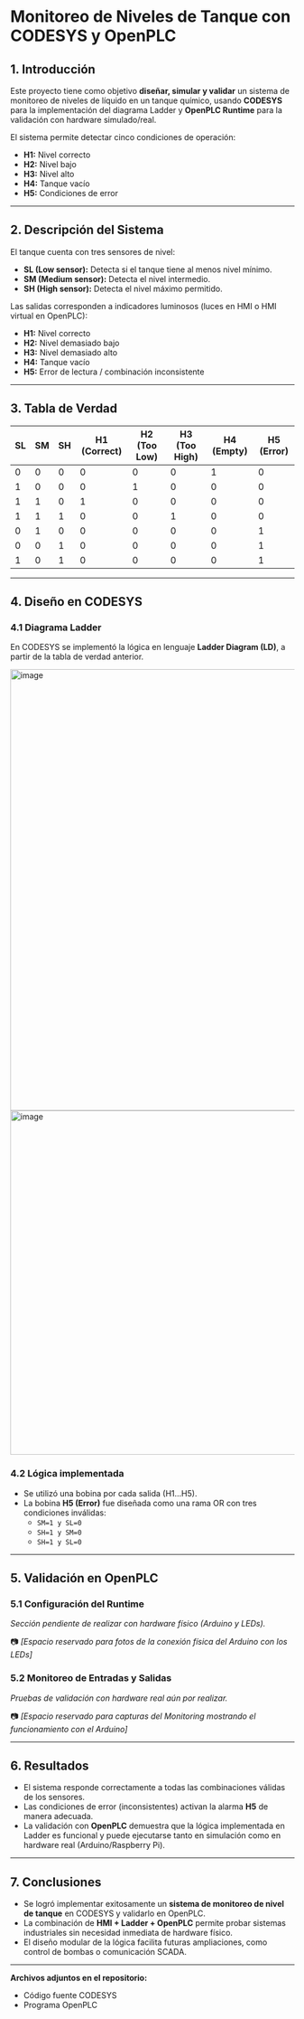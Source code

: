 # Monitoreo de Niveles de Tanque con CODESYS y OpenPLC

## 1. Introducción
Este proyecto tiene como objetivo **diseñar, simular y validar** un sistema de monitoreo de niveles de líquido en un tanque químico, usando **CODESYS** para la implementación del diagrama Ladder y **OpenPLC Runtime** para la validación con hardware simulado/real.  

El sistema permite detectar cinco condiciones de operación:  
- **H1:** Nivel correcto  
- **H2:** Nivel bajo  
- **H3:** Nivel alto  
- **H4:** Tanque vacío  
- **H5:** Condiciones de error  

---

## 2. Descripción del Sistema
El tanque cuenta con tres sensores de nivel:  

- **SL (Low sensor):** Detecta si el tanque tiene al menos nivel mínimo.  
- **SM (Medium sensor):** Detecta el nivel intermedio.  
- **SH (High sensor):** Detecta el nivel máximo permitido.  

Las salidas corresponden a indicadores luminosos (luces en HMI o HMI virtual en OpenPLC):  

- **H1:** Nivel correcto  
- **H2:** Nivel demasiado bajo  
- **H3:** Nivel demasiado alto  
- **H4:** Tanque vacío  
- **H5:** Error de lectura / combinación inconsistente  

---

## 3. Tabla de Verdad

| SL | SM | SH | H1 (Correct) | H2 (Too Low) | H3 (Too High) | H4 (Empty) | H5 (Error) |
|----|----|----|--------------|--------------|---------------|-------------|------------|
| 0  | 0  | 0  | 0            | 0            | 0             | 1           | 0          |
| 1  | 0  | 0  | 0            | 1            | 0             | 0           | 0          |
| 1  | 1  | 0  | 1            | 0            | 0             | 0           | 0          |
| 1  | 1  | 1  | 0            | 0            | 1             | 0           | 0          |
| 0  | 1  | 0  | 0            | 0            | 0             | 0           | 1          |
| 0  | 0  | 1  | 0            | 0            | 0             | 0           | 1          |
| 1  | 0  | 1  | 0            | 0            | 0             | 0           | 1          |

---

## 4. Diseño en CODESYS

### 4.1 Diagrama Ladder
En CODESYS se implementó la lógica en lenguaje **Ladder Diagram (LD)**, a partir de la tabla de verdad anterior.  

<img width="936" height="781" alt="image" src="https://github.com/user-attachments/assets/38f05080-fd65-4ed7-bd30-57df4ba7c59b" />

<img width="688" height="609" alt="image" src="https://github.com/user-attachments/assets/c7e669f2-3f1e-4f6e-9c5c-a577892afac5" />


### 4.2 Lógica implementada
- Se utilizó una bobina por cada salida (H1…H5).  
- La bobina **H5 (Error)** fue diseñada como una rama OR con tres condiciones inválidas:  
  - `SM=1 y SL=0`  
  - `SH=1 y SM=0`  
  - `SH=1 y SL=0`  

---

## 5. Validación en OpenPLC

### 5.1 Configuración del Runtime
*Sección pendiente de realizar con hardware físico (Arduino y LEDs).*  

📷 *[Espacio reservado para fotos de la conexión física del Arduino con los LEDs]*  

### 5.2 Monitoreo de Entradas y Salidas
*Pruebas de validación con hardware real aún por realizar.*  

📷 *[Espacio reservado para capturas del Monitoring mostrando el funcionamiento con el Arduino]*  

---

## 6. Resultados
- El sistema responde correctamente a todas las combinaciones válidas de los sensores.  
- Las condiciones de error (inconsistentes) activan la alarma **H5** de manera adecuada.  
- La validación con **OpenPLC** demuestra que la lógica implementada en Ladder es funcional y puede ejecutarse tanto en simulación como en hardware real (Arduino/Raspberry Pi).  

---

## 7. Conclusiones
- Se logró implementar exitosamente un **sistema de monitoreo de nivel de tanque** en CODESYS y validarlo en OpenPLC.  
- La combinación de **HMI + Ladder + OpenPLC** permite probar sistemas industriales sin necesidad inmediata de hardware físico.  
- El diseño modular de la lógica facilita futuras ampliaciones, como control de bombas o comunicación SCADA.  

---
 **Archivos adjuntos en el repositorio:**  
- Código fuente CODESYS
- Programa OpenPLC 
